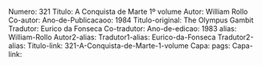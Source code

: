 Numero: 321
Titulo: A Conquista de Marte 1º volume
Autor: William Rollo
Co-autor: 
Ano-de-Publicacaoo: 1984
Titulo-original: The Olympus Gambit
Tradutor: Eurico da Fonseca
Co-tradutor: 
Ano-de-edicao: 1983
alias: William-Rollo
Autor2-alias: 
Tradutor1-alias: Eurico-da-Fonseca
Tradutor2-alias: 
Titulo-link: 321-A-Conquista-de-Marte-1-volume
Capa: 
pags: 
Capa-link: